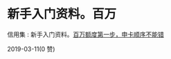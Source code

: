 # 新手入门资料。百万

信用集 : 新手入门资料。[百万额度第一步，申卡顺序不能错](https://mp.weixin.qq.com/s?__biz=MzI2OTczMjUxMA%3D%3D&mid=2247485284&idx=1&sn=bc7fc59ebd5121ccc51f2d0fc76003da&chksm=eada9895ddad1183588fa0d3886b2181e103e80d7cb4be5b4bac7c5bf3abf2bda26cf5e95231&token=1941042614&lang=zh_CN&rd)

2019-03-11(0 赞)